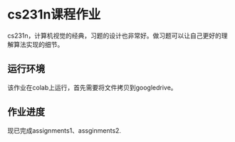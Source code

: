 # cs231n课程作业
cs231n，计算机视觉的经典，习题的设计也非常好。做习题可以让自己更好的理解算法实现的细节。
## 运行环境
该作业在colab上运行，首先需要将文件拷贝到googledrive。
## 作业进度
现已完成assignments1、assginments2.